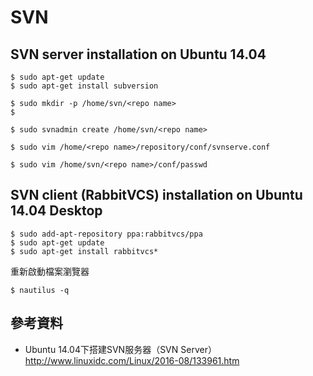 # SVN
## SVN server installation on Ubuntu 14.04
```
$ sudo apt-get update
$ sudo apt-get install subversion
```
```
$ sudo mkdir -p /home/svn/<repo name>
$ 
```
```
$ sudo svnadmin create /home/svn/<repo name>
```
```
$ sudo vim /home/<repo name>/repository/conf/svnserve.conf
```
```
$ sudo vim /home/svn/<repo name>/conf/passwd 
```
## SVN client (RabbitVCS) installation on Ubuntu 14.04 Desktop
```
$ sudo add-apt-repository ppa:rabbitvcs/ppa
$ sudo apt-get update
$ sudo apt-get install rabbitvcs*
```
重新啟動檔案瀏覽器
```
$ nautilus -q
```

## 參考資料
* Ubuntu 14.04下搭建SVN服务器（SVN Server） http://www.linuxidc.com/Linux/2016-08/133961.htm
